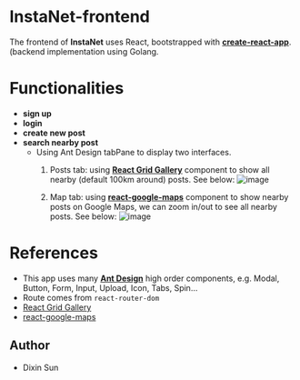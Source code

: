 # InstaNet-frontend
The frontend of **InstaNet** uses React, bootstrapped with [**create-react-app**](https://github.com/facebook/create-react-app).<br>
(backend implementation using Golang.

# Functionalities
- **sign up**
- **login**
- **create new post**
- **search nearby post**
  * Using Ant Design tabPane to display two interfaces.
    1. Posts tab: using [**React Grid Gallery**](https://github.com/benhowell/react-grid-gallery) component to show all nearby (default 100km around) posts. See below:
    ![image](https://user-images.githubusercontent.com/38120488/38586658-97a51824-3cec-11e8-84e5-6b4edf52f3e5.png)

    2. Map tab: using [**react-google-maps**](https://github.com/tomchentw/react-google-maps) component to show nearby posts on Google Maps, we can zoom in/out to see all nearby posts. See below:
    ![image](https://user-images.githubusercontent.com/38120488/38586596-5dfbf32c-3cec-11e8-9332-08ac350b7107.png)

# References
- This app uses many [**Ant Design**](https://ant.design/docs/react/introduce) high order components, e.g. Modal, Button, Form, Input, Upload, Icon, Tabs, Spin...
- Route comes from `react-router-dom`
- [React Grid Gallery](https://github.com/benhowell/react-grid-gallery) 
- [react-google-maps](https://github.com/tomchentw/react-google-maps)

## Author
- Dixin Sun


